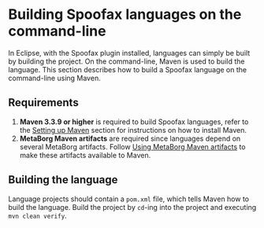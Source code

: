 # Building Spoofax languages on the command-line

In Eclipse, with the Spoofax plugin installed, languages can simply be built by building the project. On the command-line, Maven is used to build the language. This section describes how to build a Spoofax language on the command-line using Maven.

## Requirements

1. **Maven 3.3.9 or higher** is required to build Spoofax languages, refer to the [Setting up Maven](/dev/maven/#setting-up-maven) section for instructions on how to install Maven.
2. **MetaBorg Maven artifacts** are required since languages depend on several MetaBorg artifacts. Follow [Using MetaBorg Maven artifacts](/dev/maven/#using-metaborg-maven-artifacts) to make these artifacts available to Maven.

## Building the language

Language projects should contain a `pom.xml` file, which tells Maven how to build the language. Build the project by `cd`-ing into the project and executing `mvn clean verify`.
